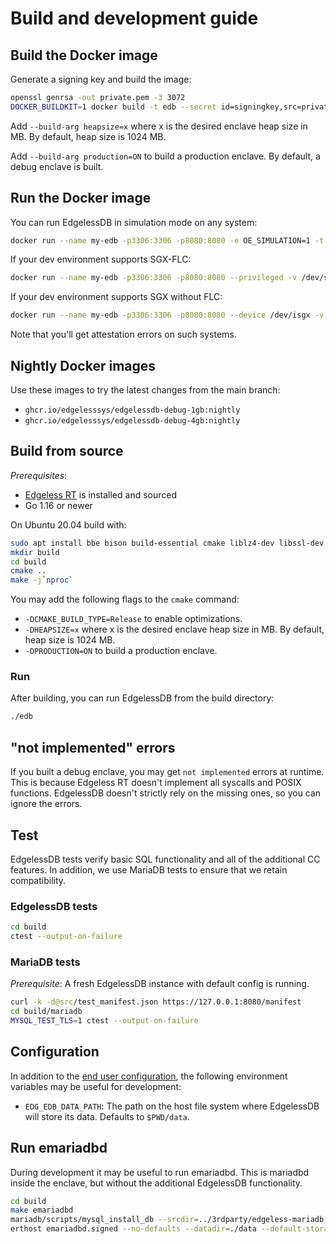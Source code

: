 # Build and development guide

## Build the Docker image
Generate a signing key and build the image:
```sh
openssl genrsa -out private.pem -3 3072
DOCKER_BUILDKIT=1 docker build -t edb --secret id=signingkey,src=private.pem - < Dockerfile
```

Add `--build-arg heapsize=x` where x is the desired enclave heap size in MB. By default, heap size is 1024 MB.

Add `--build-arg production=ON` to build a production enclave. By default, a debug enclave is built.

## Run the Docker image
You can run EdgelessDB in simulation mode on any system:
```sh
docker run --name my-edb -p3306:3306 -p8080:8080 -e OE_SIMULATION=1 -t edb
```

If your dev environment supports SGX-FLC:
```sh
docker run --name my-edb -p3306:3306 -p8080:8080 --privileged -v /dev/sgx:/dev/sgx -t edb
```

If your dev environment supports SGX without FLC:
```sh
docker run --name my-edb -p3306:3306 -p8080:8080 --device /dev/isgx -v /var/run/aesmd:/var/run/aesmd -t edb
```
Note that you'll get attestation errors on such systems.

## Nightly Docker images
Use these images to try the latest changes from the main branch:
* `ghcr.io/edgelesssys/edgelessdb-debug-1gb:nightly`
* `ghcr.io/edgelesssys/edgelessdb-debug-4gb:nightly`

## Build from source
*Prerequisites*:
* [Edgeless RT](https://github.com/edgelesssys/edgelessrt) is installed and sourced
* Go 1.16 or newer

On Ubuntu 20.04 build with:
```sh
sudo apt install bbe bison build-essential cmake liblz4-dev libssl-dev zlib1g-dev
mkdir build
cd build
cmake ..
make -j`nproc`
```

You may add the following flags to the `cmake` command:
* `-DCMAKE_BUILD_TYPE=Release` to enable optimizations.
* `-DHEAPSIZE=x` where x is the desired enclave heap size in MB. By default, heap size is 1024 MB.
* `-DPRODUCTION=ON` to build a production enclave.

### Run
After building, you can run EdgelessDB from the build directory:
```sh
./edb
```

## "not implemented" errors
If you built a debug enclave, you may get `not implemented` errors at runtime. This is because Edgeless RT doesn't implement all syscalls and POSIX functions. EdgelessDB doesn't strictly rely on the missing ones, so you can ignore the errors.

## Test
EdgelessDB tests verify basic SQL functionality and all of the additional CC features. In addition, we use MariaDB tests to ensure that we retain compatibility.

### EdgelessDB tests
```sh
cd build
ctest --output-on-failure
```

### MariaDB tests
*Prerequisite*: A fresh EdgelessDB instance with default config is running.
```sh
curl -k -d@src/test_manifest.json https://127.0.0.1:8080/manifest
cd build/mariadb
MYSQL_TEST_TLS=1 ctest --output-on-failure
```

## Configuration
In addition to the [end user configuration](https://docs.edgeless.systems/edgelessdb/#/reference/configuration), the following environment variables may be useful for development:
* `EDG_EDB_DATA_PATH`: The path on the host file system where EdgelessDB will store its data. Defaults to `$PWD/data`.

## Run emariadbd
During development it may be useful to run emariadbd. This is mariadbd inside the enclave, but without the additional EdgelessDB functionality.
```sh
cd build
make emariadbd
mariadb/scripts/mysql_install_db --srcdir=../3rdparty/edgeless-mariadb --auth-root-authentication-method=normal --no-defaults
erthost emariadbd.signed --no-defaults --datadir=./data --default-storage-engine=rocksdb
```
